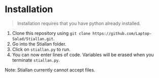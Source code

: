 # Installation

> Installation requires that you have python already installed.

1. Clone this repository using `git clone https://github.com/Laptop-Salad/Stiallan.git`.
2. Go into the Stiallan folder.
3. Click on `stiallan.py` to run.
4. You can now enter lines of code. Variables will be erased when you terminate `stiallan.py`.

Note: Stiallan currently cannot accept files.
